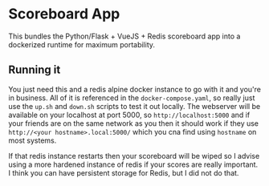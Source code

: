 # Scoreboard App

This bundles the Python/Flask + VueJS + Redis  scoreboard app into a dockerized runtime for maximum portability.

## Running it

You just need this and a redis alpine docker instance to go with it and you're in business. All of it is referenced in the `docker-compose.yaml`, so really just use the `up.sh` and `down.sh` scripts to test it out locally. The webserver will be available on your localhost at port 5000, so `http://localhost:5000` and if your friends are on the same network as you then it should work if they use `http://<your hostname>.local:5000/` which you cna find using `hostname` on most systems.

If that redis instance restarts then your scoreboard will be wiped so I advise using a more hardened instance of redis if your scores are really important. I think you can have persistent storage for Redis, but I did not do that.
